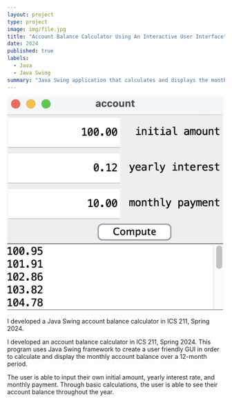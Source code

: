 ```yaml
---
layout: project
type: project
image: img/file.jpg
title: "Account Balance Calculator Using An Interactive User Interface"
date: 2024
published: true
labels:
  - Java
  - Java Swing
summary: "Java Swing application that calculates and displays the monthly account balance over a 12-month period."
---
```


<div class="text-center p-4">
  <img width="500px" src="../img/account.png" class="img-thumbnail" >
</div>

I developed a Java Swing account balance calculator in ICS 211, Spring 2024. 

I developed an account balance calculator in ICS 211, Spring 2024. This program uses Java Swing framework to create a user friendly GUI in order to calculate and display the monthly account balance over a 12-month period.

The user is able to input their own initial amount, yearly interest rate, and monthly payment. Through basic calculations, the user is able to see their account balance throughout the year. 
